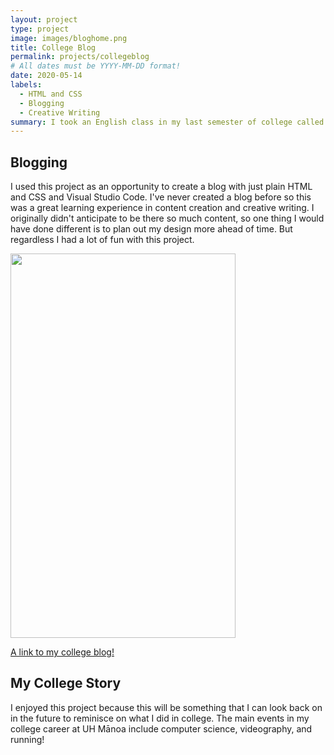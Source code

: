 ```yaml
---
layout: project
type: project
image: images/bloghome.png
title: College Blog
permalink: projects/collegeblog
# All dates must be YYYY-MM-DD format!
date: 2020-05-14
labels:
  - HTML and CSS
  - Blogging
  - Creative Writing
summary: I took an English class in my last semester of college called "Digital Stories" and created a blog for the final project. The blog is about my 5 years in college.
---
```


## Blogging
I used this project as an opportunity to create a blog with just plain HTML and CSS and Visual Studio Code. I've never created a blog before so this was a great learning experience in content creation and creative writing. I originally didn't anticipate to be there so much content, so one thing I would have done different is to plan out my design more ahead of time. But regardless I had a lot of fun with this project.


<img src="../images/collegeblog.png" height="615px" width="360px">


<a href="https://willardperalta.github.io/my-college-experience/" target="_blank">A link to my college blog!</a>

## My College Story
I enjoyed this project because this will be something that I can look back on in the future to reminisce on what I did in college. The main events in my college career at UH Mānoa include computer science, videography, and running!
